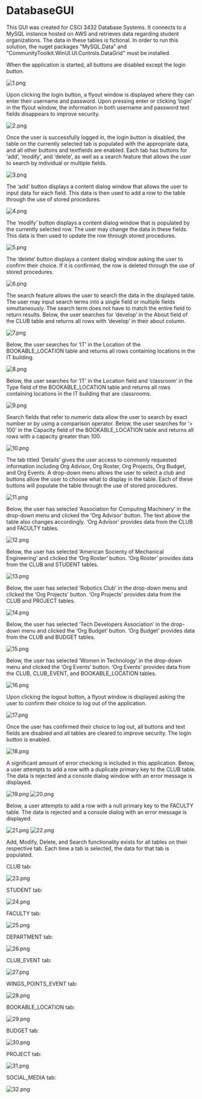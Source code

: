 # DatabaseGUI
This GUI was created for CSCI 3432 Database Systems. It connects to a MySQL instance hosted on AWS and retrieves data regarding student organizations. The data in these tables is fictional. In order to run this solution, the nuget packages "MySQL.Data" and "CommunityToolkit.WinUI.UI.Controls.DataGrid" must be installed. 

When the application is started, all buttons are disabled except the login button. 

![1.png](https://github.com/howardks/DatabaseGUI/blob/master/Screenshots/1.png?raw=true)

Upon clicking the login button, a flyout window is displayed where they can enter their username and password. Upon pressing enter or clicking ‘login’ in the flyout window, the information in both username and password text fields disappears to improve security. 

![2.png](https://github.com/howardks/DatabaseGUI/blob/master/Screenshots/2.png?raw=true)

Once the user is successfully logged in, the login button is disabled, the table on the currently selected tab is populated with the appropriate data, and all other buttons and textfields are enabled. Each tab has buttons for ‘add’, ‘modify’, and ‘delete’, as well as a search feature that allows the user to search by individual or multiple fields. 

![3.png](https://github.com/howardks/DatabaseGUI/blob/master/Screenshots/3.png?raw=true)

The ‘add’ button displays a content dialog window that allows the user to input data for each field. This data is then used to add a row to the table through the use of stored procedures. 

![4.png](https://github.com/howardks/DatabaseGUI/blob/master/Screenshots/4.png?raw=true)

The ‘modify’ button displays a content dialog window that is populated by the currently selected row. The user may change the data in these fields. This data is then used to update the row through stored procedures. 

![5.png](https://github.com/howardks/DatabaseGUI/blob/master/Screenshots/5.png?raw=true)

The ‘delete’ button displays a content dialog window asking the user to confirm their choice. If it is confirmed, the row is deleted through the use of stored procedures. 

![6.png](https://github.com/howardks/DatabaseGUI/blob/master/Screenshots/6.png?raw=true)

The search feature allows the user to search the data in the displayed table. The user may input search terms into a single field or multiple fields simultaneously. The search term does not have to match the entire field to return results. Below, the user searches for ‘develop’ in the About field of the CLUB table and returns all rows with ‘develop’ in their about column. 

![7.png](https://github.com/howardks/DatabaseGUI/blob/master/Screenshots/7.png?raw=true)

Below, the user searches for ‘IT’ in the Location of the BOOKABLE_LOCATION table and returns all rows containing locations in the IT building. 

![8.png](https://github.com/howardks/DatabaseGUI/blob/master/Screenshots/8.png?raw=true)

Below, the user searches for ‘IT’ in the Location field and ‘classroom’ in the Type field of the BOOKABLE_LOCATION table and returns all rows containing locations in the IT building that are classrooms.

![9.png](https://github.com/howardks/DatabaseGUI/blob/master/Screenshots/9.png?raw=true)

Search fields that refer to numeric data allow the user to search by exact number or by using a comparison operator. Below, the user searches for ‘> 100’ in the Capacity field of the BOOKABLE_LOCATION table and returns all rows with a capacity greater than 100. 

![10.png](https://github.com/howardks/DatabaseGUI/blob/master/Screenshots/10.png?raw=true)

The tab titled ‘Details’ gives the user access to commonly requested information including Org Advisor, Org Roster, Org Projects, Org Budget, and Org Events.  A drop-down menu allows the user to select a club and buttons allow the user to choose what to display in the table. Each of these buttons will populate the table through the use of stored procedures.

![11.png](https://github.com/howardks/DatabaseGUI/blob/master/Screenshots/11.png?raw=true)

Below, the user has selected ‘Association for Computing Machinery’ in the drop-down menu and clicked the ‘Org Advisor’ button. The text above the table also changes accordingly. ‘Org Advisor’ provides data from the CLUB and FACULTY tables. 

![12.png](https://github.com/howardks/DatabaseGUI/blob/master/Screenshots/12.png?raw=true)

Below, the user has selected ‘American Socienty of Mechanical Engineering’ and clicked the ‘Org Roster’ button. ‘Org Roster’ provides data from the CLUB and STUDENT tables. 

![13.png](https://github.com/howardks/DatabaseGUI/blob/master/Screenshots/13.png?raw=true)

Below, the user has selected ‘Robotics Club’ in the drop-down menu and clicked the ‘Org Projects’ button. ‘Org Projects’ provides data from the CLUB and PROJECT tables. 

![14.png](https://github.com/howardks/DatabaseGUI/blob/master/Screenshots/14.png?raw=true)

Below, the user has selected ‘Tech Developers Association’ in the drop-down menu and clicked the ‘Org Budget’ button. ‘Org Budget’ provides data from the CLUB and BUDGET tables. 

![15.png](https://github.com/howardks/DatabaseGUI/blob/master/Screenshots/15.png?raw=true)

Below, the user has selected ‘Women in Technology’ in the drop-down menu and clicked the ‘Org Events’ button. ‘Org Events’ provides data from the CLUB, CLUB_EVENT, and BOOKABLE_LOCATION tables. 

![16.png](https://github.com/howardks/DatabaseGUI/blob/master/Screenshots/16.png?raw=true)

Upon clicking the logout button, a flyout window is displayed asking the user to confirm their choice to log out of the application. 

![17.png](https://github.com/howardks/DatabaseGUI/blob/master/Screenshots/17.png?raw=true)

Once the user has confirmed their choice to log out, all buttons and text fields are disabled and all tables are cleared to improve security. The login button is enabled. 

![18.png](https://github.com/howardks/DatabaseGUI/blob/master/Screenshots/18.png?raw=true)

A significant amount of error checking is included in this application. Below, a user attempts to add a row with a duplicate primary key to the CLUB table. The data is rejected and a console dialog window with an error message is displayed. 

![19.png](https://github.com/howardks/DatabaseGUI/blob/master/Screenshots/19.png?raw=true)
![20.png](https://github.com/howardks/DatabaseGUI/blob/master/Screenshots/20.png?raw=true)

Below, a user attempts to add a row with a null primary key to the FACULTY table. The data is rejected and a console dialog with an error message is displayed. 

![21.png](https://github.com/howardks/DatabaseGUI/blob/master/Screenshots/21.png?raw=true)
![22.png](https://github.com/howardks/DatabaseGUI/blob/master/Screenshots/22.png?raw=true)

Add, Modify, Delete, and Search functionality exists for all tables on their respective tab. Each time a tab is selected, the data for that tab is populated. 

CLUB tab:

![23.png](https://github.com/howardks/DatabaseGUI/blob/master/Screenshots/23.png?raw=true)

STUDENT tab:

![24.png](https://github.com/howardks/DatabaseGUI/blob/master/Screenshots/24.png?raw=true)

FACULTY tab:

![25.png](https://github.com/howardks/DatabaseGUI/blob/master/Screenshots/25.png?raw=true)

DEPARTMENT tab:

![26.png](https://github.com/howardks/DatabaseGUI/blob/master/Screenshots/26.png?raw=true)

CLUB_EVENT tab:

![27.png](https://github.com/howardks/DatabaseGUI/blob/master/Screenshots/27.png?raw=true)

WINGS_POINTS_EVENT tab:

![28.png](https://github.com/howardks/DatabaseGUI/blob/master/Screenshots/28.png?raw=true)

BOOKABLE_LOCATION tab:

![29.png](https://github.com/howardks/DatabaseGUI/blob/master/Screenshots/29.png?raw=true)

BUDGET tab:

![30.png](https://github.com/howardks/DatabaseGUI/blob/master/Screenshots/30.png?raw=true)

PROJECT tab:

![31.png](https://github.com/howardks/DatabaseGUI/blob/master/Screenshots/31.png?raw=true)

SOCIAL_MEDIA tab:

![32.png](https://github.com/howardks/DatabaseGUI/blob/master/Screenshots/32.png?raw=true)
